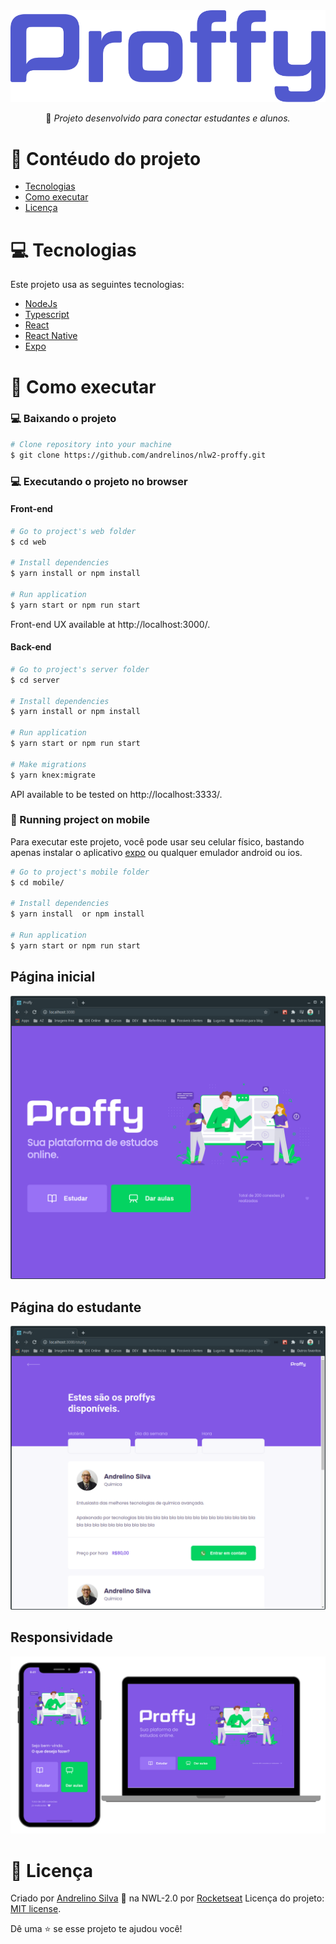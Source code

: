 <div align="center">
  <img src="logo.svg" alt"Proffy" title="Proffy" />

 :rocket: *Projeto desenvolvido para conectar estudantes e alunos.*
  </div>

# :pushpin: Contéudo do projeto

- [Tecnologias](#computer-technologies)
- [Como executar](#construction_worker-how-to-run)
- [Licença](#closed_book-license)

# :computer: Tecnologias

Este projeto usa as seguintes tecnologias:

<ul>
  <li><a href="https://nodejs.org/en/docs/">NodeJs</a></li>
  <li><a href="https://www.typescriptlang.org/">Typescript</a></li>
  <li><a href="https://pt-br.reactjs.org/">React</a></li>
  <li><a href="https://reactnative.dev/">React Native</a></li>
  <li><a href="https://expo.io/">Expo</a></li>
</ul>

# :construction_worker: Como executar

### :computer: Baixando o projeto 

```bash
# Clone repository into your machine
$ git clone https://github.com/andrelinos/nlw2-proffy.git
```

### 💻 Executando o projeto no browser

#### Front-end

```bash
# Go to project's web folder
$ cd web

# Install dependencies
$ yarn install or npm install

# Run application
$ yarn start or npm run start
```

Front-end UX available at http://localhost:3000/.

#### Back-end

```bash
# Go to project's server folder
$ cd server

# Install dependencies
$ yarn install or npm install

# Run application
$ yarn start or npm run start

# Make migrations
$ yarn knex:migrate
```

API available to be tested on http://localhost:3333/.

### 📱 Running project on mobile

Para executar este projeto, você pode usar seu celular físico, bastando apenas instalar o aplicativo [expo](https://play.google.com/store/apps/details?id=host.exp.exponent) ou qualquer emulador android ou ios.
<br />

```bash
# Go to project's mobile folder
$ cd mobile/

# Install dependencies
$ yarn install  or npm install

# Run application
$ yarn start or npm run start
```

## Página inicial

![Landing page](screen-web-landing.png)


## Página do estudante
![Study page](screen-web-study.png)


## Responsividade
![Study page](ambos.png)


# :closed_book: Licença

Criado por [Andrelino Silva](https://github.com/andrelinos) 🚀 na NWL-2.0 por [Rocketseat](https://github.com/rocketseat)
Licença do projeto: [MIT license](LICENSE).

Dê uma ⭐️ se esse projeto te ajudou você!